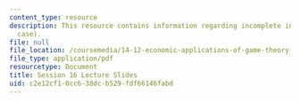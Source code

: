 ```yaml
---
content_type: resource
description: This resource contains information regarding incomplete information (static
  case).
file: null
file_location: /coursemedia/14-12-economic-applications-of-game-theory-fall-2012/c2e12cf10cc638dcb529fdf66146fabd_MIT14_12F12_slides16.pdf
file_type: application/pdf
resourcetype: Document
title: Session 16 Lecture Slides
uid: c2e12cf1-0cc6-38dc-b529-fdf66146fabd
---
```

